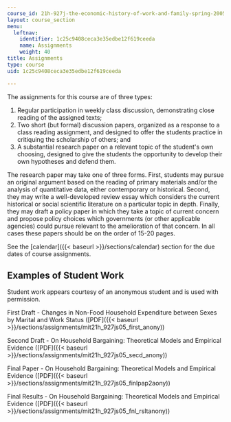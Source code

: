 ```yaml
---
course_id: 21h-927j-the-economic-history-of-work-and-family-spring-2005
layout: course_section
menu:
  leftnav:
    identifier: 1c25c9408ceca3e35edbe12f619ceeda
    name: Assignments
    weight: 40
title: Assignments
type: course
uid: 1c25c9408ceca3e35edbe12f619ceeda

---
```


The assignments for this course are of three types:

1.  Regular participation in weekly class discussion, demonstrating close reading of the assigned texts;
2.  Two short (but formal) discussion papers, organized as a response to a class reading assignment, and designed to offer the students practice in critiquing the scholarship of others; and
3.  A substantial research paper on a relevant topic of the student's own choosing, designed to give the students the opportunity to develop their own hypotheses and defend them.

The research paper may take one of three forms. First, students may pursue an original argument based on the reading of primary materials and/or the analysis of quantitative data, either contemporary or historical. Second, they may write a well-developed review essay which considers the current historical or social scientific literature on a particular topic in depth. Finally, they may draft a policy paper in which they take a topic of current concern and propose policy choices which governments (or other applicable agencies) could pursue relevant to the amelioration of that concern. In all cases these papers should be on the order of 15-20 pages.

See the [calendar]({{< baseurl >}}/sections/calendar) section for the due dates of course assignments.

Examples of Student Work
------------------------

Student work appears courtesy of an anonymous student and is used with permission.

First Draft - Changes in Non-Food Household Expenditure between Sexes by Marital and Work Status ([PDF]({{< baseurl >}}/sections/assignments/mit21h_927js05_first_anony))

Second Draft - On Household Bargaining: Theoretical Models and Empirical Evidence ([PDF]({{< baseurl >}}/sections/assignments/mit21h_927js05_secd_anony))

Final Paper - On Household Bargaining: Theoretical Models and Empirical Evidence ([PDF]({{< baseurl >}}/sections/assignments/mit21h_927js05_finlpap2aony))

Final Results - On Household Bargaining: Theoretical Models and Empirical Evidence ([PDF]({{< baseurl >}}/sections/assignments/mit21h_927js05_fnl_rsltanony))